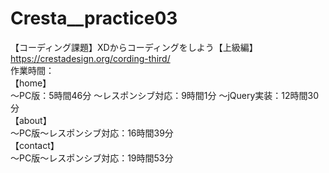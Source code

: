 # Cresta__practice03
【コーディング課題】XDからコーディングをしよう【上級編】<br>
https://crestadesign.org/cording-third/<br>
作業時間：<br>
【home】<br>
～PC版：5時間46分
～レスポンシブ対応：9時間1分
～jQuery実装：12時間30分<br>
【about】<br>
～PC版～レスポンシブ対応：16時間39分<br>
【contact】<br>
～PC版～レスポンシブ対応：19時間53分

